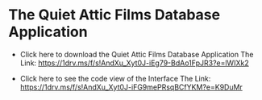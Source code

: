 # The Quiet Attic Films Database Application

* Click here to download the Quiet Attic Films Database Application
The Link:
https://1drv.ms/f/s!AndXu_Xyt0J-iEg79-BdAo1FpJR3?e=lWIXk2


* Click here to see the code view of the Interface
The Link:
https://1drv.ms/f/s!AndXu_Xyt0J-iFG9mePRsqBCfYKM?e=K9DuMr
